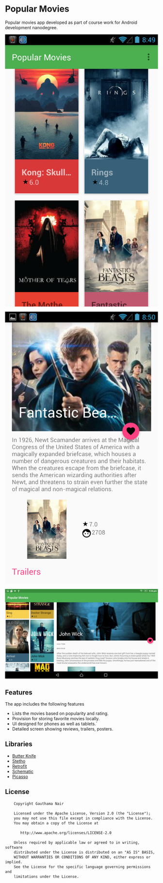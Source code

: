 # Popular Movies
Popular movies app developed as part of course work for Android development nanodegree.

![](https://github.com/Gauthamas/PopularMovies/blob/master/images/pop_pho.png)


![](https://github.com/Gauthamas/PopularMovies/blob/master/images/pop_pho1.png)


![](https://github.com/Gauthamas/PopularMovies/blob/master/images/pop_tab1.png)

## Features 

The app includes the following features
* Lists the movies based on popularity and rating.
* Provision for storing favorite movies locally.
* UI designed for phones as well as tablets.`
* Detailed screen showing reviews, trailers, posters.

## Libraries
- [Butter Knife](https://github.com/JakeWharton/butterknife) 
- [Stetho](https://github.com/facebook/stetho) 
- [Retrofit](https://github.com/square/retrofit)
- [Schematic](https://github.com/SimonVT/schematic)
- [Picasso](https://github.com/square/picasso)

## License

```
    Copyright Gauthama Nair

    Licensed under the Apache License, Version 2.0 (the "License");
    you may not use this file except in compliance with the License.
    You may obtain a copy of the License at

       http://www.apache.org/licenses/LICENSE-2.0

    Unless required by applicable law or agreed to in writing, software
    distributed under the License is distributed on an "AS IS" BASIS,
    WITHOUT WARRANTIES OR CONDITIONS OF ANY KIND, either express or implied.
    See the License for the specific language governing permissions and
    limitations under the License.




